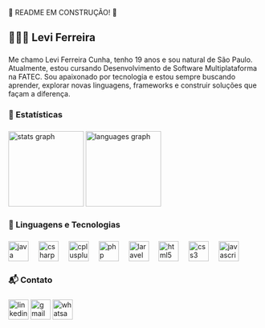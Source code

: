 <p align="left">🚧 README EM CONSTRUÇÃO! 🚧</p>

###

<h2 align="left">👨🏻‍💻 Levi Ferreira</h2>

###

<p align="left">Me chamo Levi Ferreira Cunha, tenho 19 anos e sou natural de São Paulo. Atualmente, estou cursando Desenvolvimento de Software Multiplataforma na FATEC. Sou apaixonado por tecnologia e estou sempre buscando aprender, explorar novas linguagens, frameworks e construir soluções que façam a diferença.</p>

###

<h3 align="left">📌 Estatísticas</h3>

###

<div align="left">
  <img src="https://github-readme-stats.vercel.app/api?username=leviferre1ra&hide_title=false&hide_rank=false&show_icons=true&include_all_commits=true&count_private=true&disable_animations=false&theme=dracula&locale=en&hide_border=false&order=1" height="150" alt="stats graph"  />
  <img src="https://github-readme-stats.vercel.app/api/top-langs?username=leviferre1ra&locale=pt-br&hide_title=false&layout=compact&card_width=320&langs_count=5&theme=dracula&hide_border=false&order=2" height="150" alt="languages graph"  />
</div>

###

<h3 align="left">🤖 Linguagens e Tecnologias</h3>

###

<div align="left">
  <img src="https://cdn.jsdelivr.net/gh/devicons/devicon/icons/java/java-original.svg" height="40" alt="java logo"  />
  <img width="12" />
  <img src="https://cdn.jsdelivr.net/gh/devicons/devicon/icons/csharp/csharp-original.svg" height="40" alt="csharp logo"  />
  <img width="12" />
  <img src="https://cdn.jsdelivr.net/gh/devicons/devicon/icons/cplusplus/cplusplus-original.svg" height="40" alt="cplusplus logo"  />
  <img width="12" />
  <img src="https://cdn.jsdelivr.net/gh/devicons/devicon/icons/php/php-original.svg" height="40" alt="php logo"  />
  <img width="12" />
  <img src="https://cdn.jsdelivr.net/gh/devicons/devicon/icons/laravel/laravel-original.svg" height="40" alt="laravel logo"  />
  <img width="12" />
  <img src="https://cdn.jsdelivr.net/gh/devicons/devicon/icons/html5/html5-original.svg" height="40" alt="html5 logo"  />
  <img width="12" />
  <img src="https://cdn.jsdelivr.net/gh/devicons/devicon/icons/css3/css3-original.svg" height="40" alt="css3 logo"  />
  <img width="12" />
  <img src="https://cdn.jsdelivr.net/gh/devicons/devicon/icons/javascript/javascript-original.svg" height="40" alt="javascript logo"  />
</div>

###

<h3 align="left">📬 Contato</h3>

###

<div align="left">
  <img src="https://www.linkedin.com/in/levi-ferreira-08325b298/" height="40" alt="linkedin logo"  />
  <img src="leviferreira1677@gmail.com" height="40" alt="gmail logo"  />
  <img src="https://wa.me/5513991054869" height="40" alt="whatsapp logo"  />
</div>

###
